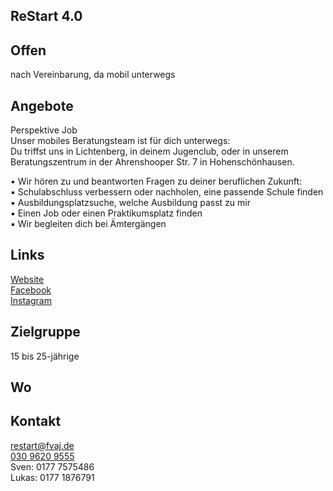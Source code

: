 ## ReStart 4.0 

## Offen
nach Vereinbarung, da mobil unterwegs

## Angebote
Perspektive Job<br>
Unser mobiles Beratungsteam ist für dich unterwegs:<br>
Du triffst uns in Lichtenberg, in deinem Jugenclub, oder in unserem Beratungszentrum in der Ahrenshooper Str. 7 in Hohenschönhausen.<br>

•	Wir hören zu und beantworten Fragen zu deiner beruflichen Zukunft:<br>
▪	Schulabschluss verbessern oder nachholen, eine passende Schule finden<br>
▪	Ausbildungsplatzsuche, welche Ausbildung passt zu mir<br>
▪	Einen Job oder einen Praktikumsplatz finden<br>
▪	Wir begleiten dich bei Ämtergängen<br>

## Links
<a target="_blank" href="https://www.fvaj.de">Website</a><br>
<a target="_blank" href="https://https://www.facebook.com/fvajverein">Facebook</a><br>
<a target="_blank" href="https://www.instagram.com/restart4.0/">Instagram</a>

## Zielgruppe
15 bis 25-jährige 

## Wo
<div id="gmap"></div>
<script>window.onload = showMap('Ahrenshooper Str. 7, 13051 Berlin', 0, 'gmap_mini')</script>

## Kontakt
[restart@fvaj.de](mailto:restart@fvaj.de)<br>
<a href="tel:+493096209555">030 9620 9555</a><br>
Sven: 0177 7575486<br>
Lukas: 0177 1876791
				
